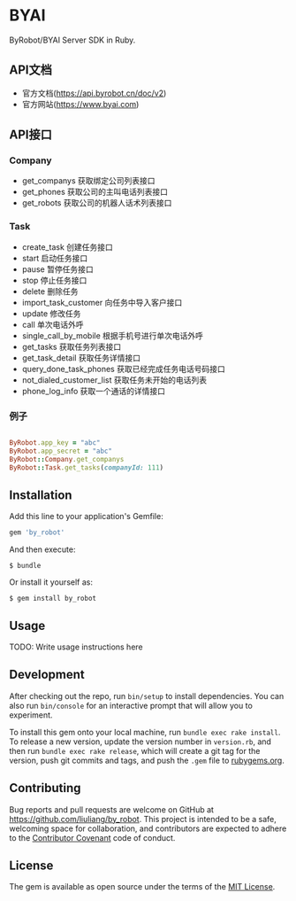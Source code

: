 # BYAI

ByRobot/BYAI Server SDK in Ruby.

## API文档
- 官方文档(https://api.byrobot.cn/doc/v2)
- 官方网站(https://www.byai.com)

## API接口

### Company
- get_companys 获取绑定公司列表接口
- get_phones 获取公司的主叫电话列表接口
- get_robots 获取公司的机器人话术列表接口

### Task
- create_task 创建任务接口
- start 启动任务接口
- pause 暂停任务接口
- stop 停止任务接口
- delete 删除任务
- import_task_customer 向任务中导入客户接口
- update 修改任务
- call 单次电话外呼
- single_call_by_mobile 根据手机号进行单次电话外呼
- get_tasks 获取任务列表接口
- get_task_detail 获取任务详情接口
- query_done_task_phones 获取已经完成任务电话号码接口
- not_dialed_customer_list 获取任务未开始的电话列表
- phone_log_info 获取一个通话的详情接口

### 例子
```ruby

ByRobot.app_key = "abc"
ByRobot.app_secret = "abc"
ByRobot::Company.get_companys
ByRobot::Task.get_tasks(companyId: 111)

```

## Installation

Add this line to your application's Gemfile:

```ruby
gem 'by_robot'
```

And then execute:

    $ bundle

Or install it yourself as:

    $ gem install by_robot

## Usage

TODO: Write usage instructions here

## Development

After checking out the repo, run `bin/setup` to install dependencies. You can also run `bin/console` for an interactive prompt that will allow you to experiment.

To install this gem onto your local machine, run `bundle exec rake install`. To release a new version, update the version number in `version.rb`, and then run `bundle exec rake release`, which will create a git tag for the version, push git commits and tags, and push the `.gem` file to [rubygems.org](https://rubygems.org).

## Contributing

Bug reports and pull requests are welcome on GitHub at https://github.com/liuliang/by_robot. This project is intended to be a safe, welcoming space for collaboration, and contributors are expected to adhere to the [Contributor Covenant](http://contributor-covenant.org) code of conduct.


## License

The gem is available as open source under the terms of the [MIT License](http://opensource.org/licenses/MIT).


